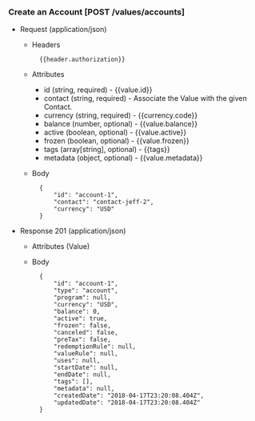 ### Create an Account [POST /values/accounts]

+ Request (application/json)
    + Headers
    
            {{header.authorization}}

    + Attributes
        + id (string, required) - {{value.id}}
        + contact (string, required) - Associate the Value with the given Contact.
        + currency (string, required) - {{currency.code}}
        + balance (number, optional) - {{value.balance}}
        + active (boolean, optional) - {{value.active}}
        + frozen (boolean, optional) - {{value.frozen}}
        + tags (array[string], optional) - {{tags}}
        + metadata (object, optional) - {{value.metadata}}
        
    + Body
    
            {
                "id": "account-1",
                "contact": "contact-jeff-2",
                "currency": "USD"
            }
    
+ Response 201 (application/json)
    + Attributes (Value)

    + Body
    
            {
                "id": "account-1",
                "type": "account",
                "program": null,
                "currency": "USD",
                "balance": 0, 
                "active": true,
                "frozen": false,
                "canceled": false,
                "preTax": false,
                "redemptionRule": null,
                "valueRule": null,
                "uses": null,
                "startDate": null,
                "endDate": null,
                "tags": [],
                "metadata": null,
                "createdDate": "2018-04-17T23:20:08.404Z",
                "updatedDate": "2018-04-17T23:20:08.404Z"
            }
